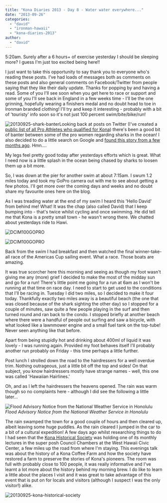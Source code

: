 ```yaml
---
title: "Kona Diaries 2013 - Day 8 - Water water everywhere..."
date: "2013-09-26"
categories: 
  - "david"
  - "ironman-hawaii"
  - "kona-diaries-2013"
author: 
  - "david"
---
```


5:20am. Surely after a 6 hours+ of exercise yesterday I should be sleeping more? I guess I'm just too excited being here!!

I just want to take this opportunity to say thank you to everyone who's reading these posts. I've had loads of messages both as comments on these posts and also general comments on Facebook/Twitter from people saying that they like their daily update. Thanks for popping by and having a read. Some of you I'll see soon when you get here to race or support and some of you I'll see back in England in a few weeks time - I'll be the one grinning, hopefully wearing a finishers medal and no doubt head to toe in Ironman branded clothing! I'll try and keep it interesting - probably with a bit of 'touristy' info soon so it's not just 100 percent swim/bite/bike/run!

![20130925-shark-banter](/images/2013/20130925-shark-banter.png)Looking back at posts on Twitter (I've created a [public list of all Pro Athletes who qualified for Kona](https://twitter.com/davidmrowe/lists/kona-2013-pro-triathletes)) there's been a good bit of banter between some of the pro women regarding sharks in the ocean! I also decided to do a little search on Google and [found this story from a few months ago](http://www.hawaiinewsnow.com/story/22626748/breaking-officials-say-swimmer-bitten-by-shark-at-big-island-beach). Hmn....

My legs feel pretty good today after yesterdays efforts which is great. What I need now is a little splash in the ocean being chased by sharks to loosen them up a bit more.

So, I was down at the pier for another swim at about 7:15am. I swum 1.2 miles today and took my GoPro camera out with me to see about getting a few photos. I'll get more over the coming days and weeks and no doubt share my favourite ones here on the blog.

As I was treading water at the end of my swim I heard this 'Hello David' from behind me! What! It was the chap (also called David) that I keep bumping into - that's twice whilst cycling and once swimming. He did tell me that Kona is a pretty small town - he wasn't wrong there. We chatted about yesterdays ride to Hawi.

![DCIM100GOPRO](/images/2013/20130925-swim1.jpg)

![DCIM100GOPRO](/images/2013/20130925-swim2.jpg)

Back from the swim I had breakfast and then watched the final winner-take-all race of the Americas Cup sailing event. What a race. Those boats are amazing.

It was true scorcher here this morning and seeing as though my foot wasn't giving me any (more) grief I decided to make the most of the midday sun and go for a run! There's little point me going for a run at 6am as I won't be running at that time on race day. I need to start to get used to the conditions that I'll be racing in. Tuesday I did two miles, so I decided to make it four today. Thankfully exactly two miles away is a beautiful beach (the one that was closed because of the shark sighting the other day) so I stopped for a couple of minutes, saw quite a few people playing in the surf and then turned round and ran back to the condo. I stopped briefly at another beach where there were a handful of people out surfing and saw a bicycle, with what looked like a lawnmower engine and a small fuel tank on the top-tube! Never seen anything like that before.

Apart from being stupidly hot and drinking about 400ml of liquid it was lovely - I was running again. Provided my foot behaves itself I'll probably another run probably on Friday - this time perhaps a little further.

Post lunch I strolled down the road to the hairdressers for a well overdue trim. Nothing outrageous, just a little bit off the top and sides! On that subject, you know hairdressers mostly have strange names - well, this one was called 'Hawaiian Hairlines.'

Oh, and as I left the hairdressers the heavens opened. The rain was warm though so no complaints here - although I did see the following a little later...

![Flood Advisory Notice from the National Weather Service in Honolulu](/images/2013/20130925-flood-advisory.png)
*Flood Advisory Notice from the National Weather Service in Honolulu*

The rain swamped the town for a good couple of hours and then cleared up, albeit leaving some huge puddles. As the rain cleared I jumped in the car to a bit of a cultural expedition! A few days ago whilst researching things to do I had seen that the [Kona Historical Society](http://www.konahistorical.org/) was holding one of its monthly lectures in the super posh Council Chambers at the West Hawaii Civic Center, a few miles up the road from where I'm staying. This evenings talk was about the history of a Kona Coffee Farm and how the society have restored a farm to preserve the stories of Kona's pioneers. The room was full with probably close to 100 people, it was really informative and I've learnt a lot more about the history behind my morning brew. I do like to learn a little about the places I visit and it was great to take advantage of this event that is put on for locals and visitors (although I suspect I was the only visitor!) alike.

![20130925-kona-historical-society](/images/2013/20130925-kona-historical-society.jpg)
